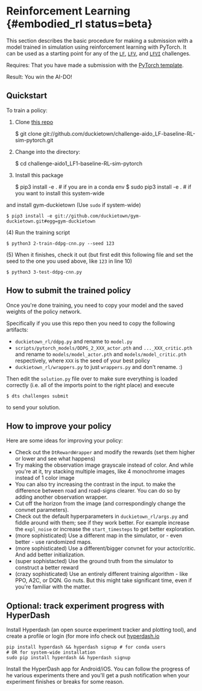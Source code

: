 # Reinforcement Learning {#embodied_rl status=beta}

This section describes the basic procedure for making a submission with a model trained in simulation using reinforcement learning with PyTorch. It can be used as a starting point for any of the [`LF`](#lf), [`LFV`](#lfv), and [`LFVI`](#lfvi) challenges.

<div class='requirements' markdown='1'>

Requires: That you have made a submission with the [PyTorch template](#pytorch-template).

Result: You win the AI-DO!

</div>


## Quickstart

To train a policy:
    
1) Clone [this repo](https://github.com/duckietown/challenge-aido_LF-baseline-RL-sim-pytorch)

    $ git clone git://github.com/duckietown/challenge-aido_LF-baseline-RL-sim-pytorch.git
    
2) Change into the directory:
    
    $ cd challenge-aido1_LF1-baseline-RL-sim-pytorch
        
3) Install this package

    $ pip3 install -e . # if you are in a conda env
    $ sudo pip3 install -e .  # if you want to install this system-wide

and install gym-duckietown (Use `sudo` if system-wide)

    $ pip3 install -e git://github.com/duckietown/gym-duckietown.git#egg=gym-duckietown
        
(4) Run the training script

    $ python3 2-train-ddpg-cnn.py --seed 123
        
(5) When it finishes, check it out (but first edit this following file and set the seed to the one you used above, like `123` in line 10)

    $ python3 3-test-ddpg-cnn.py
        
## How to submit the trained policy

Once you're done training, you need to copy your model and the saved weights of the policy network.

Specifically if you use this repo then you need to copy the following artifacts:

- `duckietown_rl/ddpg.py` and rename to `model.py`
- `scripts/pytorch_models/DDPG_2_XXX_actor.pth` and `..._XXX_critic.pth` and rename to `models/model_actor.pth` and `models/model_critic.pth` respectively, where `XXX` is the seed of your best policy
- `duckietown_rl/wrappers.py` to just `wrappers.py` and don't rename. :)

Then edit the `solution.py` file over to make sure everything is loaded correctly (i.e. all of the imports point to the right place) and execute

    $ dts challenges submit 
    
to send your solution.

## How to improve your policy

Here are some ideas for improving your policy:

- Check out the `DtRewardWrapper` and modify the rewards (set them higher or lower and see what happens)
- Try making the observation image grayscale instead of color. And while you're at it, try stacking multiple images, like 4 monochrome images instead of 1 color image
- You can also try increasing the contrast in the input. to make the difference between road and road-signs clearer. You can do so by adding another observation wrapper.
- Cut off the horizon from the image (and correspondingly change the convnet parameters). 
- Check out the default hyperparameters in `duckietown_rl/args.py` and fiddle around with them; see if they work better. For example increase the `expl_noise` or increase the `start_timesteps` to get better exploration.
- (more sophisticated) Use a different map in the simulator, or - even better - use randomized maps.
- (more sophisticated) Use a different/bigger convnet for your actor/critic. And add better initialization.
- (super sophistacted) Use the ground truth from the simulator to construct a better reward  
- (crazy sophisticated) Use an entirely different training algorithm - like PPO, A2C, or DQN. Go nuts. But this might take significant time, even if you're familiar with the matter.

## Optional: track experiment progress with HyperDash

Install Hyperdash (an open source experiment tracker and plotting tool), and create a profile or login (for more info check out [hyperdash.io](https://hyperdash.io)

    pip install hyperdash && hyperdash signup # for conda users
    # OR for system-wide installation
    sudo pip install hyperdash && hyperdash signup

Install the HyperDash app for Android/iOS. You can follow the progress of he various experiments there and you'll get a push notification when your experiment finishes or breaks for some reason.
